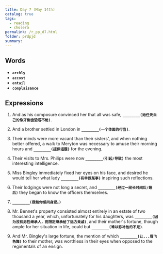 ```yaml
---
title: Day 7 (May 14th)
catalog: true
tags: 
  - reading
  - cholera
permalink: /r_pp_d7.html
folder: prdpjd
summary: 
---
```


## Words

-   <b data-toggle="tooltip" data-original-title="{{site.data.glossary.archly}}">`archly`</b>
-   <b data-toggle="tooltip" data-original-title="{{site.data.glossary.accost}}">`accost`</b>
-   <b data-toggle="tooltip" data-original-title="{{site.data.glossary.entail}}">`entail`</b>
-   <b data-toggle="tooltip" data-original-title="{{site.data.glossary.complaisance}}">`complaisance`</b>


## Expressions

1.  And as his composure convinced her that all was safe, <b data-toggle="tooltip" data-original-title="{{site.data.answers.d07_a}}">`________(她任凭自己的伶牙俐齿滔滔不绝)`</b>.

2.  And a brother settled in London in <b data-toggle="tooltip" data-original-title="{{site.data.answers.d07_b}}">`________(一个体面的行当)`</b>.

3.  Their minds were more vacant than their sisters', and when nothing better offered, a walk to Meryton was necessary to amuse their morning hours and <b data-toggle="tooltip" data-original-title="{{site.data.answers.d07_c}}">`________(提供话题)`</b> for the evening.

4.  Their visits to Mrs. Philips were now <b data-toggle="tooltip" data-original-title="{{site.data.answers.d07_d}}">`________(引起/导致)`</b> the most interesting intelligence.

5.  Miss Bingley immediately fixed her eyes on his face, and desired he would tell her what lady <b data-toggle="tooltip" data-original-title="{{site.data.answers.d07_e}}">`________(有幸做某事)`</b> inspiring such reflections.

6.  Their lodgings were not long a secret, and <b data-toggle="tooltip" data-original-title="{{site.data.answers.d07_f}}">`________(经过一段长时间后/最后)`</b> they began to know the officers themselves.

7.  <b data-toggle="tooltip" data-original-title="{{site.data.answers.d07_g}}">`________(我和你感同身受。)`</b>

8.  Mr. Bennet's property consisted almost entirely in an estate of two thousand a year, which, unfortunately for his daughters, was <b data-toggle="tooltip" data-original-title="{{site.data.answers.d07_h}}">`________(因为没有男性继承人，而限定继承给了远方亲戚)`</b>, and their mother's fortune, though ample for her situation in life, could but <b data-toggle="tooltip" data-original-title="{{site.data.answers.d07_h2}}">`________(难以弥补他的不足)`</b>.

9.  And Mr. Bingley's large fortune, the mention of which <b data-toggle="tooltip" data-original-title="{{site.data.answers.d07_i}}">`________(让...眉飞色舞)`</b> to their mother, was worthless in their eyes when opposed to the regimentals of an ensign.
